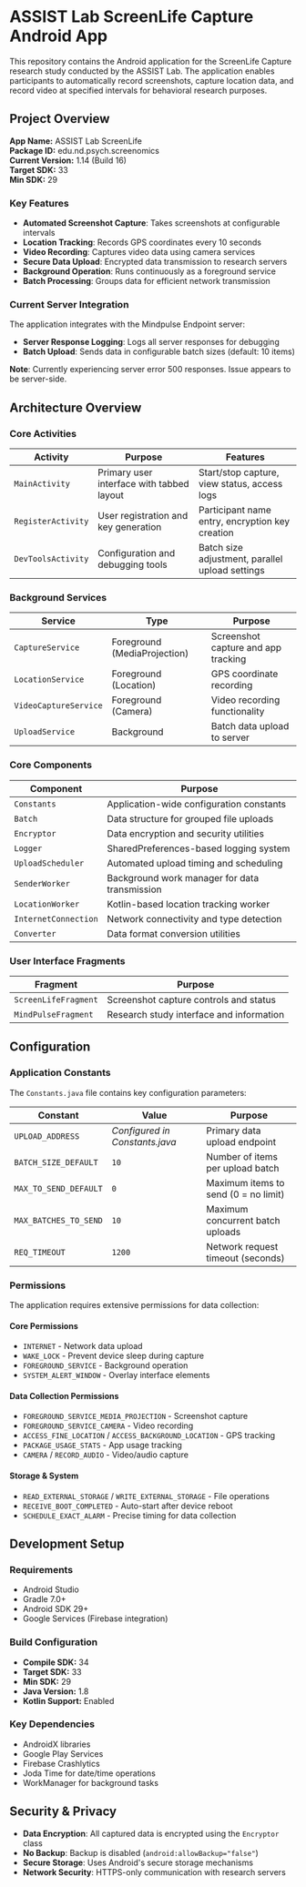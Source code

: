 # ASSIST Lab ScreenLife Capture Android App

This repository contains the Android application for the ScreenLife Capture research study conducted by the ASSIST Lab. The application enables participants to automatically record screenshots, capture location data, and record video at specified intervals for behavioral research purposes.

## Project Overview

**App Name:** ASSIST Lab ScreenLife  
**Package ID:** edu.nd.psych.screenomics  
**Current Version:** 1.14 (Build 16)  
**Target SDK:** 33  
**Min SDK:** 29  

### Key Features

- **Automated Screenshot Capture**: Takes screenshots at configurable intervals
- **Location Tracking**: Records GPS coordinates every 10 seconds
- **Video Recording**: Captures video data using camera services
- **Secure Data Upload**: Encrypted data transmission to research servers
- **Background Operation**: Runs continuously as a foreground service
- **Batch Processing**: Groups data for efficient network transmission

### Current Server Integration

The application integrates with the Mindpulse Endpoint server:
- **Server Response Logging**: Logs all server responses for debugging
- **Batch Upload**: Sends data in configurable batch sizes (default: 10 items)

**Note**: Currently experiencing server error 500 responses. Issue appears to be server-side.



## Architecture Overview

### Core Activities

| Activity | Purpose | Features |
|----------|---------|----------|
| `MainActivity` | Primary user interface with tabbed layout | Start/stop capture, view status, access logs |
| `RegisterActivity` | User registration and key generation | Participant name entry, encryption key creation |
| `DevToolsActivity` | Configuration and debugging tools | Batch size adjustment, parallel upload settings |

### Background Services

| Service | Type | Purpose |
|---------|------|---------|
| `CaptureService` | Foreground (MediaProjection) | Screenshot capture and app tracking |
| `LocationService` | Foreground (Location) | GPS coordinate recording |
| `VideoCaptureService` | Foreground (Camera) | Video recording functionality |
| `UploadService` | Background | Batch data upload to server |

### Core Components

| Component | Purpose |
|-----------|---------|
| `Constants` | Application-wide configuration constants |
| `Batch` | Data structure for grouped file uploads |
| `Encryptor` | Data encryption and security utilities |
| `Logger` | SharedPreferences-based logging system |
| `UploadScheduler` | Automated upload timing and scheduling |
| `SenderWorker` | Background work manager for data transmission |
| `LocationWorker` | Kotlin-based location tracking worker |
| `InternetConnection` | Network connectivity and type detection |
| `Converter` | Data format conversion utilities |

### User Interface Fragments

| Fragment | Purpose |
|----------|---------|
| `ScreenLifeFragment` | Screenshot capture controls and status |
| `MindPulseFragment` | Research study interface and information |



## Configuration

### Application Constants

The `Constants.java` file contains key configuration parameters:

| Constant | Value | Purpose |
|----------|--------|---------|
| `UPLOAD_ADDRESS` | *Configured in Constants.java* | Primary data upload endpoint |
| `BATCH_SIZE_DEFAULT` | `10` | Number of items per upload batch |
| `MAX_TO_SEND_DEFAULT` | `0` | Maximum items to send (0 = no limit) |
| `MAX_BATCHES_TO_SEND` | `10` | Maximum concurrent batch uploads |
| `REQ_TIMEOUT` | `1200` | Network request timeout (seconds) |

### Permissions

The application requires extensive permissions for data collection:

#### Core Permissions
- `INTERNET` - Network data upload
- `WAKE_LOCK` - Prevent device sleep during capture
- `FOREGROUND_SERVICE` - Background operation
- `SYSTEM_ALERT_WINDOW` - Overlay interface elements

#### Data Collection Permissions
- `FOREGROUND_SERVICE_MEDIA_PROJECTION` - Screenshot capture
- `FOREGROUND_SERVICE_CAMERA` - Video recording
- `ACCESS_FINE_LOCATION` / `ACCESS_BACKGROUND_LOCATION` - GPS tracking
- `PACKAGE_USAGE_STATS` - App usage tracking
- `CAMERA` / `RECORD_AUDIO` - Video/audio capture

#### Storage & System
- `READ_EXTERNAL_STORAGE` / `WRITE_EXTERNAL_STORAGE` - File operations
- `RECEIVE_BOOT_COMPLETED` - Auto-start after device reboot
- `SCHEDULE_EXACT_ALARM` - Precise timing for data collection

## Development Setup

### Requirements
- Android Studio
- Gradle 7.0+
- Android SDK 29+
- Google Services (Firebase integration)

### Build Configuration
- **Compile SDK:** 34
- **Target SDK:** 33
- **Min SDK:** 29
- **Java Version:** 1.8
- **Kotlin Support:** Enabled

### Key Dependencies
- AndroidX libraries
- Google Play Services
- Firebase Crashlytics
- Joda Time for date/time operations
- WorkManager for background tasks

## Security & Privacy

- **Data Encryption**: All captured data is encrypted using the `Encryptor` class
- **No Backup**: Backup is disabled (`android:allowBackup="false"`)
- **Secure Storage**: Uses Android's secure storage mechanisms
- **Network Security**: HTTPS-only communication with research servers

